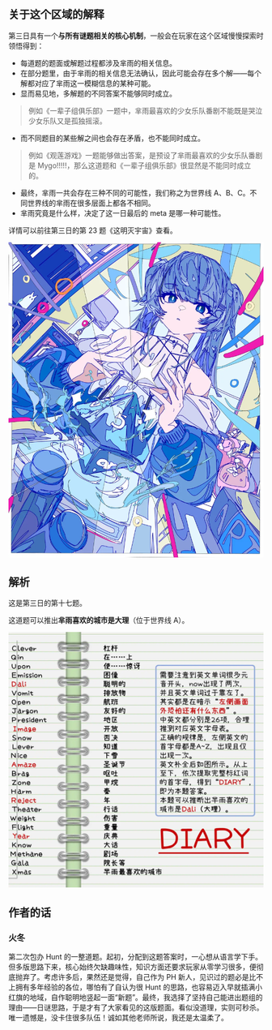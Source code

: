 ## 关于这个区域的解释

第三日具有一个**与所有谜题相关的核心机制**，一般会在玩家在这个区域慢慢探索时领悟得到：

- 每道题的题面或解题过程都涉及芈雨的相关信息。
- 在部分题里，由于芈雨的相关信息无法确认，因此可能会存在多个解——每个解都对应了芈雨这一模糊信息的某种可能。
- 显而易见地，多解题的不同答案不能够同时成立。

> 例如《一辈子组俱乐部》一题中，芈雨最喜欢的少女乐队番剧不能既是哭泣少女乐队又是孤独摇滚。

- 而不同题目的某些解之间也会存在矛盾，也不能同时成立。

> 例如《观莲游戏》一题能够做出答案，是预设了芈雨最喜欢的少女乐队番剧是 Mygo!!!!!，那么这道题和《一辈子组俱乐部》很显然是不能同时成立的。

- 最终，芈雨一共会存在三种不同的可能性，我们称之为世界线 A、B、C。不同世界线的芈雨在很多层面上都各不相同。
- 芈雨究竟是什么样，决定了这一日最后的 meta 是哪一种可能性。

详情可以前往第三日的第 23 题《这明灭宇宙》查看。

<img class="puzzle-image" src="media/solution/day3_premeta/4.webp" alt="">

## 解析

这是第三日的第十七题。

这道题可以推出**芈雨喜欢的城市是大理**（位于世界线 A）。

<img class="puzzle-image" src="media/solution/day3_17/1.webp" alt="" style="width:800px;" />

## 作者的话

### 火冬

第二次包办 Hunt 的一整道题。起初，分配到这题答案时，一心想从语言学下手。但多版思路下来，核心始终欠缺趣味性，知识方面还要求玩家从零学习很多，便彻底抛弃了。考虑许多后，果然还是觉得，自己作为 PH 新人，见识过的题必是比不上拥有多年经验的各位，哪怕有了自认为很 Hunt 的思路，也容易迈入早就插满小红旗的地域，自作聪明地竖起一面“新题”。最终，我选择了坚持自己能进出题组的理由——日谜思路，于是才有了大家看见的这版题面。看似没道理，实则可秒杀。唯一遗憾是，没卡住很多队伍！诚如其他老师所说，我还是太温柔了。
